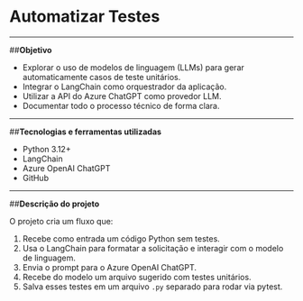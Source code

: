 # Automatizar Testes 

---

##**Objetivo**

- Explorar o uso de modelos de linguagem (LLMs) para gerar automaticamente casos de teste unitários.
- Integrar o LangChain como orquestrador da aplicação.
- Utilizar a API do Azure ChatGPT como provedor LLM.
- Documentar todo o processo técnico de forma clara.

---

##**Tecnologias e ferramentas utilizadas**

- Python 3.12+
- LangChain
- Azure OpenAI ChatGPT
- GitHub


---

##**Descrição do projeto**

O projeto cria um fluxo que:
1. Recebe como entrada um código Python sem testes.
2. Usa o LangChain para formatar a solicitação e interagir com o modelo de linguagem.
3. Envia o prompt para o Azure OpenAI ChatGPT.
4. Recebe do modelo um arquivo sugerido com testes unitários.
5. Salva esses testes em um arquivo `.py` separado para rodar via pytest.
